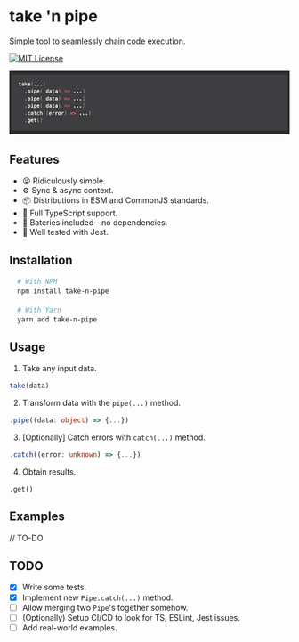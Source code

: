 # take 'n pipe

Simple tool to seamlessly chain code execution.

[![MIT License](https://img.shields.io/badge/License-MIT-green.svg)](https://choosealicense.com/licenses/mit/)

![Code sample](./assets/hero-image.png)

## Features

- 😝 Ridiculously simple.
- ⚙️ Sync & async context.
- 📦 Distributions in ESM and CommonJS standards.
- 📘 Full TypeScript support.
- 🔋 Bateries included - no dependencies.
- 🧪 Well tested with Jest.

## Installation

```bash
  # With NPM
  npm install take-n-pipe

  # With Yarn
  yarn add take-n-pipe
```

## Usage

1. Take any input data.

```ts
take(data)
```

2. Transform data with the `pipe(...)` method.

```ts
.pipe((data: object) => {...})
```

3. [Optionally] Catch errors with `catch(...)` method.

```ts
.catch((error: unknown) => {...})
```

4. Obtain results.

```
.get()
```

## Examples

// TO-DO

## TODO

- [X] Write some tests.
- [X] Implement new `Pipe.catch(...)` method.
- [ ] Allow merging two `Pipe`'s together somehow.
- [ ] (Optionally) Setup CI/CD to look for TS, ESLint, Jest issues.
- [ ] Add real-world examples.
